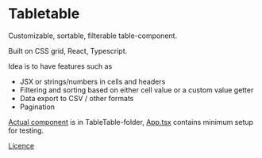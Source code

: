 # Tabletable

Customizable, sortable, filterable table-component.

Built on CSS grid, React, Typescript. 

Idea is to have features such as

* JSX or strings/numbers in cells and headers
* Filtering and sorting based on either cell value or a custom value getter
* Data export to CSV / other formats
* Pagination

[Actual component](src/TableTable) is in TableTable-folder, [App.tsx](src/App.tsx) contains minimum setup for testing.

[Licence](LICENCE)
